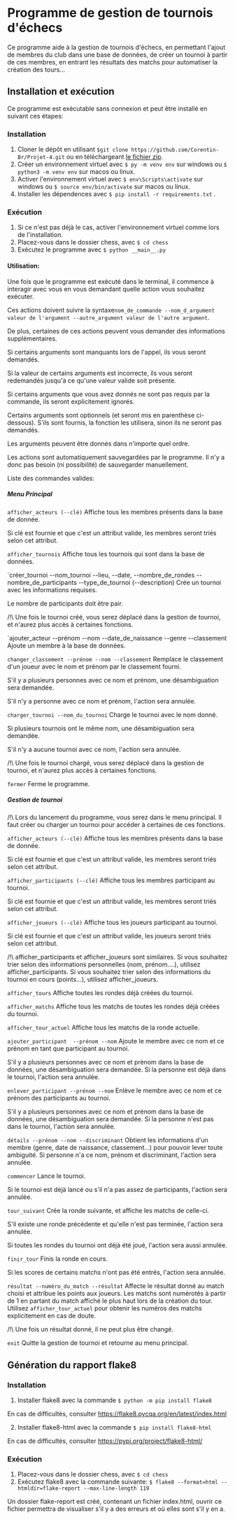 # Programme de gestion de tournois d'échecs

Ce programme aide à la gestion de tournois d'échecs, en permettant l'ajout de membres du club dans une base de données, de créer un tournoi à partir de ces membres, en entrant les résultats des matchs pour automatiser la création des tours...

## Installation et exécution

Ce programme est exécutable sans connexion et peut être installé en suivant ces étapes:

### Installation
1. Cloner le dépôt en utilisant `$git clone https://github.com/Corentin-Br/Projet-4.git` ou en téléchargeant [le fichier zip](https://github.com/Corentin-Br/Projet-4/archive/refs/heads/master.zip).
2. Créer un environnement virtuel avec `$ py -m venv env` sur windows ou `$ python3 -m venv env` sur macos ou linux.
3. Activer l'environnement virtuel avec `$ env\Scripts\activate` sur windows ou `$ source env/bin/activate` sur macos ou linux.
4. Installer les dépendences avec `$ pip install -r requirements.txt` .

### Exécution
1. Si ce n'est pas déjà le cas, activer l'environnement virtuel comme lors de l'installation.
2. Placez-vous dans le dossier chess, avec `$ cd chess`
3. Exécutez le programme avec `$ python __main__.py`

#### Utilisation:
Une fois que le programme est exécuté dans le terminal, il commence à interagir avec vous en vous demandant quelle action vous souhaitez exécuter.

Ces actions doivent suivre la syntaxe```nom_de_commande --nom_d_argument valeur de l'argument --autre_argument valeur de l'autre argument```.

De plus, certaines de ces actions peuvent vous demander des informations supplémentaires.

Si certains arguments sont manquants lors de l'appel, ils vous seront demandés.

Si la valeur de certains arguments est incorrecte, ils vous seront redemandés jusqu'à ce qu'une valeur valide soit présente.

Si certains arguments que vous avez donnés ne sont pas requis par la commande, ils seront explicitement ignorés.

Certains arguments sont optionnels (et seront mis en parenthèse ci-dessous). S'ils sont fournis, la fonction les utilisera, sinon ils ne seront pas demandés.

Les arguments peuvent être donnés dans n'importe quel ordre.

Les actions sont automatiquement sauvegardées par le programme. Il n'y a donc pas besoin (ni possibilité) de sauvegarder manuellement.


Liste des commandes valides:
##### Menu Principal
`afficher_acteurs (--clé)`
Affiche tous les membres présents dans la base de donnée.

Si clé est fournie et que c'est un attribut valide, les membres seront triés selon cet attribut.

`afficher_tournois`
Affiche tous les tournois qui sont dans la base de données.

`créer_tournoi --nom_tournoi --lieu, --date, --nombre_de_rondes --nombre_de_participants --type_de_tournoi (--description)
Crée un tournoi avec les informations requises.

Le nombre de participants doit être pair.

/!\ Une fois le tournoi créé, vous serez déplacé dans la gestion de tournoi, et n'aurez plus accès à certaines fonctions.

`ajouter_acteur --prénom --nom --date_de_naissance --genre --classement
Ajoute un membre à la base de données.

`changer_classement --prénom --nom --classement`
Remplace le classement d'un joueur avec le nom et prénom par le classement fourni.

S'il y a plusieurs personnes avec ce nom et prénom, une désambiguation sera demandée.

S'il n'y a personne avec ce nom et prénom, l'action sera annulée.

`charger_tournoi --nom_du_tournoi`
Charge le tournoi avec le nom donné.

Si plusieurs tournois ont le même nom, une désambiguation sera demandée.

S'il n'y a aucune tournoi avec ce nom, l'action sera annulée.

/!\ Une fois le tournoi chargé, vous serez déplacé dans la gestion de tournoi, et n'aurez plus accès à certaines fonctions.

`fermer`
Ferme le programme.

##### Gestion de tournoi
/!\ Lors du lancement du programme, vous serez dans le menu principal. Il faut créer ou charger un tournoi pour accéder à certaines de ces fonctions.

`afficher_acteurs (--clé)`
Affiche tous les membres présents dans la base de donnée.

Si clé est fournie et que c'est un attribut valide, les membres seront triés selon cet attribut.

`afficher_participants (--clé)`
Affiche tous les membres participant au tournoi.

Si clé est fournie et que c'est un attribut valide, les membres seront triés selon cet attribut.

`afficher_joueurs (--clé)`
Affiche tous les joueurs participant au tournoi.

Si clé est fournie et que c'est un attribut valide, les joueurs seront triés selon cet attribut.

/!\ afficher_participants et afficher_joueurs sont similaires. Si vous souhaitez trier selon des informations personnelles (nom, prénom....), utilisez afficher_participants. Si vous souhaitez trier selon des informations du tournoi en cours (points...), utilisez afficher_joueurs.

`afficher_tours`
Affiche toutes les rondes déjà créées du tournoi.

`afficher_matchs`
Affiche tous les matchs de toutes les rondes déjà créées du tournoi.

`afficher_tour_actuel`
Affiche tous les matchs de la ronde actuelle.

`ajouter_participant  --prénom --nom`
Ajoute le membre avec ce nom et ce prénom en tant que participant au tournoi.

S'il y a plusieurs personnes avec ce nom et prénom dans la base de données, une désambiguation sera demandée.
Si la personne est déjà dans le tournoi, l'action sera annulée.

`enlever_participant --prénom --nom`
Enlève le membre avec ce nom et ce prénom des participants au tournoi.

S'il y a plusieurs personnes avec ce nom et prénom dans la base de données, une désambiguation sera demandée.
Si la personne n'est pas dans le tournoi, l'action sera annulée.

`détails --prénom --nom --discriminant`
Obtient les informations d'un membre (genre, date de naissance, classement...) pour pouvoir lever toute ambiguité.
Si personne n'a ce nom, prénom et discriminant, l'action sera annulée.

`commencer`
Lance le tournoi.

Si le tournoi est déjà lancé ou s'il n'a pas assez de participants, l'action sera annulée.

`tour_suivant`
Crée la ronde suivante, et affiche les matchs de celle-ci.

S'il existe une ronde précédente et qu'elle n'est pas terminée, l'action sera annulée.

Si toutes les rondes du tournoi ont déjà été joué, l'action sera aussi annulée.

`finir_tour`
Finis la ronde en cours.

Si les scores de certains matchs n'ont pas été entrés, l'action sera annulée.

`résultat --numéro_du_match --résultat`
Affecte le résultat donné au match choisi et attribue les points aux joueurs. Les matchs sont numérotés à partir de 1 en partant du match affiché le plus haut lors de la création du tour. Utilisez `afficher_tour_actuel` pour obtenir les numéros des matchs explicitement en cas de doute.

/!\ Une fois un résultat donné, il ne peut plus être changé.

`exit`
Quitte la gestion de tournoi et retourne au menu principal.


## Génération du rapport flake8

### Installation
1. Installer flake8 avec la commande `$ python -m pip install flake8`

En cas de difficultés, consulter https://flake8.pycqa.org/en/latest/index.html

2. Installer flake8-html avec la commande `$ pip install flake8-html`

En cas de difficultés, consulter https://pypi.org/project/flake8-html/

### Exécution
1. Placez-vous dans le dossier chess, avec `$ cd chess`
2. Exécutez flake8 avec la commande suivante: `$ flake8 --format=html --htmldir=flake-report --max-line-length 119`

Un dossier flake-report est créé, contenant un fichier index.html, ouvrir ce fichier permettra de visualiser s'il y a des erreurs et où elles sont s'il y en a.